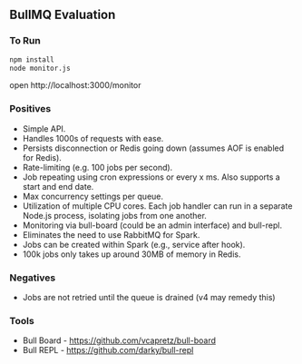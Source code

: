 ## BullMQ Evaluation

### To Run

```bash
npm install
node monitor.js
```
open http://localhost:3000/monitor

### Positives

- Simple API.
- Handles 1000s of requests with ease.
- Persists disconnection or Redis going down (assumes AOF is enabled for Redis).
- Rate-limiting (e.g. 100 jobs per second).
- Job repeating using cron expressions or every x ms. Also supports a start and end date.
- Max concurrency settings per queue.
- Utilization of multiple CPU cores. Each job handler can run in a separate Node.js process, isolating jobs from one another.
- Monitoring via bull-board (could be an admin interface) and bull-repl.
- Eliminates the need to use RabbitMQ for Spark.
- Jobs can be created within Spark (e.g., service after hook).
- 100k jobs only takes up around 30MB of memory in Redis.

### Negatives

- Jobs are not retried until the queue is drained (v4 may remedy this)

### Tools

* Bull Board - https://github.com/vcapretz/bull-board
* Bull REPL - https://github.com/darky/bull-repl
